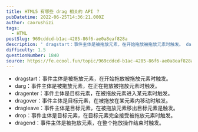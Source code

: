 ```yaml
---
title: HTML5 有哪些 drag 相关的 API ？
pubDatetime: 2022-06-25T14:36:21.000Z
author: caorushizi
tags:
  - HTML
postSlug: 969cddcd-b1ac-4285-86f6-ae0a8eaf828a
description: ' dragstart：事件主体是被拖放元素，在开始拖放被拖放元素时触发。 darg：事件主体是被拖放元素，在正在拖放被拖放元素时触发。 dragenter：事件主体是目标元素，在被拖放元素进入某元素时触发。 dragover：事件主体是目标元素，在被拖放在某元素内移动时触发。 dragleave：事件主体是目标元素，在被拖放元素移出目标元素是触发。 drop：事件主体是目标元素，在目标元素完全接受'
difficulty: 1.5
questionNumber: 1840
source: https://fe.ecool.fun/topic/969cddcd-b1ac-4285-86f6-ae0a8eaf828a
---
```



- dragstart：事件主体是被拖放元素，在开始拖放被拖放元素时触发。 
- darg：事件主体是被拖放元素，在正在拖放被拖放元素时触发。 
- dragenter：事件主体是目标元素，在被拖放元素进入某元素时触发。 
- dragover：事件主体是目标元素，在被拖放在某元素内移动时触发。 
- dragleave：事件主体是目标元素，在被拖放元素移出目标元素是触发。 
- drop：事件主体是目标元素，在目标元素完全接受被拖放元素时触发。 
- dragend：事件主体是被拖放元素，在整个拖放操作结束时触发。
